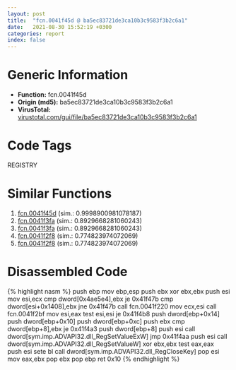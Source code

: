 ```yaml
---
layout: post
title:  "fcn.0041f45d @ ba5ec83721de3ca10b3c9583f3b2c6a1"
date:   2021-08-30 15:52:19 +0300
categories: report
index: false
---
```


# Generic Information
- **Function:** fcn.0041f45d
- **Origin (md5):** ba5ec83721de3ca10b3c9583f3b2c6a1
- **VirusTotal:** [virustotal.com/gui/file/ba5ec83721de3ca10b3c9583f3b2c6a1][virustotal_ref]

# Code Tags
<span class="tag" id="REGISTRY">REGISTRY</span>


# Similar Functions

1. [fcn.0041f45d][similar_1_ref] (sim.: 0.9998900981078187)
2. [fcn.0041f3fa][similar_2_ref] (sim.: 0.8929668281060243)
3. [fcn.0041f3fa][similar_3_ref] (sim.: 0.8929668281060243)
4. [fcn.0041f2f8][similar_4_ref] (sim.: 0.774823974072069)
5. [fcn.0041f2f8][similar_5_ref] (sim.: 0.774823974072069)


# Disassembled Code

{% highlight nasm %}
push ebp
mov ebp,esp
push ebx
xor ebx,ebx
push esi
mov esi,ecx
cmp dword[0x4ae5e4],ebx
je 0x41f47b
cmp dword[esi+0x1408],ebx
jne 0x41f47b
call fcn.0041f220
mov ecx,esi
call fcn.0041f2bf
mov esi,eax
test esi,esi
je 0x41f4b8
push dword[ebp+0x14]
push dword[ebp+0x10]
push dword[ebp+0xc]
push ebx
cmp dword[ebp+8],ebx
je 0x41f4a3
push dword[ebp+8]
push esi
call dword[sym.imp.ADVAPI32.dll_RegSetValueExW]
jmp 0x41f4aa
push esi
call dword[sym.imp.ADVAPI32.dll_RegSetValueW]
xor ebx,ebx
test eax,eax
push esi
sete bl
call dword[sym.imp.ADVAPI32.dll_RegCloseKey]
pop esi
mov eax,ebx
pop ebx
pop ebp
ret 0x10
{% endhighlight %}


[similar_1_ref]: /report/fcn.0041f45d@53687e619dcac7d709f306d061d8daeb
[similar_2_ref]: /report/fcn.0041f3fa@53687e619dcac7d709f306d061d8daeb
[similar_3_ref]: /report/fcn.0041f3fa@ba5ec83721de3ca10b3c9583f3b2c6a1
[similar_4_ref]: /report/fcn.0041f2f8@ba5ec83721de3ca10b3c9583f3b2c6a1
[similar_5_ref]: /report/fcn.0041f2f8@53687e619dcac7d709f306d061d8daeb
[virustotal_ref]: https://www.virustotal.com/gui/file/ba5ec83721de3ca10b3c9583f3b2c6a1